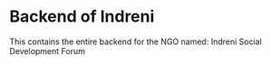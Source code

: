 # Backend of Indreni

This contains the entire backend for the NGO named: Indreni Social Development Forum